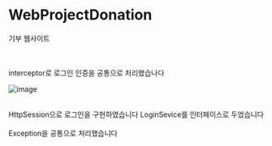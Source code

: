 # WebProjectDonation

기부 웹사이트
</br>
</br>


</br>
interceptor로 로그인 인증을 공통으로 처리했습나다
</br>

![image](https://github.com/whdcks2252/WebProjectDonation/assets/66254633/5ec0670c-fa0b-40ae-ab61-2a5a5058baa2)

</br>
HttpSession으로 로그인을 구현하였습니다 LoginSevice를 인터페이스로 두었습니다
</br>
</br>
Exception을 공통으로 처리했습니다 
</br>
